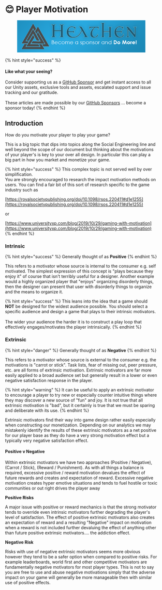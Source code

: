 # 😊 Player Motivation

<figure><img src="../../.gitbook/assets/512x128 Sponsor Banner.png" alt="Become a sponsor and Do More"><figcaption></figcaption></figure>

{% hint style="success" %}
#### Like what your seeing?

Consider supporting us as a [GitHub Sponsor](../../become-a-sponsor/) and get instant access to all our Unity assets, exclusive tools and assets, escalated support and issue tracking and our gratitude.\
\
These articles are made possible by our [GitHub Sponsors](https://github.com/sponsors/heathen-engineering) ... become a sponsor today!
{% endhint %}

## Introduction

How do you motivate your player to play your game?

This is a big topic that dips into topics along the Social Engineering line and well beyond the scope of our document but thinking about the motivations of your player's is key to your over all design. In particular this can play a big part in how you market and monetize your game.

{% hint style="success" %}
This complex topic is not served well by over simplification.\
You are strongly encouraged to research the impact motivation methods on users. You can find a fair bit of this sort of research specific to the game industry such as&#x20;

[https://royalsocietypublishing.org/doi/10.1098/rsos.220411#d1e1255](https://royalsocietypublishing.org/doi/10.1098/rsos.220411#d1e1255)

or

[https://www.universityxp.com/blog/2019/10/29/gaming-with-motivation](https://www.universityxp.com/blog/2019/10/29/gaming-with-motivation)
{% endhint %}

### Intrinsic

{% hint style="success" %}
Generally thought of as **Positive**
{% endhint %}

This refers to a motivator whose source is internal to the consumer e.g. self motivated. The simplest expression of this concept is "plays because they enjoy it" of course that isn't terribly useful for a designer. Another example would a highly organized player that "enjoys" organizing disorderly things, then the designer can present that user with disorderly things to organize and the means to organize it.

{% hint style="success" %}
This leans into the idea that a game should **NOT** be designed for the widest audience possible. You should select a specific audience and design a game that plays to their intrinsic motivators.\
\
The wider your audience the harder it is to construct a play loop that effectively engages/motivates the player intrinsically.
{% endhint %}

### Extrinsic

{% hint style="danger" %}
Generally thought of as **Negative**
{% endhint %}

This refers to a motivator whose source is external to the consumer e.g. the motivations is "carrot or stick". Task lists, fear of missing out, peer pressure, etc. are all forms of extrinsic motivation. Extrinsic motivators are far more easily applied to a broad audience set but generally result in a lower or even negative satisfaction response in the player.

{% hint style="warning" %}
It can be useful to apply an extrinsic motivator to encourage a player to try new or especially counter intuitive things where they may discover a new source of "fun" and joy. It is not true that all extrinsic motivation is "bad", but it certainly is true that we must be sparing and deliberate with its use.
{% endhint %}

Extrinsic motivators find their way into game design rather easily especially when constructing our monetization. Depending on our analytics we may mistakenly identify the results of these extrinsic motivators as a net positive for our player base as they do have a very strong motivation effect but a typically very negative satisfaction effect.&#x20;

#### Positive v Negative

Within extrinsic motivators we have two approaches (Positive / Negative), (Carrot / Stick), (Reward / Punishment). As with all things a balance is required, excessive positive / reward motivation devalues the effect of future rewards and creates and expectation of reward. Excessive negative motivation creates hyper emotive situations and tends to fuel hostile or toxic communities or out right drives the player away

**Positive Risks**

A major issue with positive or reward mechanics is that the strong motivator tends to override even intrinsic motivators further degrading the player's level of satisfaction. The effect of positive extrinsic motivators also creates an expectation of reward and a resulting "Negative" impact on motivation when a reward is not included further devaluing the effect of anything other than future positive extrinsic motivators.... the addiction effect.

**Negative Risk**

Risks with use of negative extrinsic motivators seems more obvious however they tend to be a safer option when compared to positive risks. For example leaderboards, world first and other competitive motivators are fundamentally negative motivators for most player types. This is not to say you are free to use and abuse negative motivations simply that the adverse impact on your game will generally be more manageable then with similar use of positive effects.
